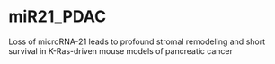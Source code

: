 # miR21_PDAC
Loss of microRNA-21 leads to profound stromal remodeling and short survival in K-Ras-driven mouse models of pancreatic cancer

